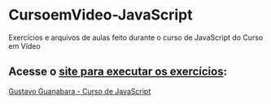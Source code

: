 # CursoemVideo-JavaScript
 Exercícios e arquivos de aulas feito durante o curso de JavaScript do Curso em Vídeo

## Acesse o [site para executar os exercícios](https://henrique-sc.github.io/CursoemVideo-JavaScript/):

[Gustavo Guanabara - Curso de JavaScript](https://gustavoguanabara.github.io/javascript/)
